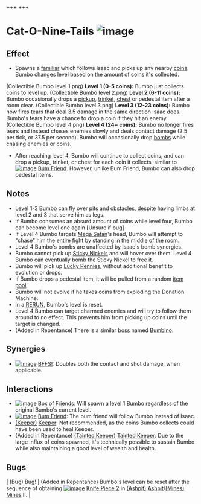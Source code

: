 +++
+++

 # Cat-O-Nine-Tails ![image](/image/Cat-O-Nine-Tails.png) 


Effect
--------


* Spawns a [familiar](/wiki/Familiar "Familiar") which follows Isaac and picks up any nearby [coins](/wiki/Coins "Coins"). Bumbo changes level based on the amount of coins it's collected.


(Collectible Bumbo level 1.png) **Level 1 (0-5 coins):** Bumbo just collects coins to level up.
(Collectible Bumbo level 2.png) **Level 2 (6-11 coins):** Bumbo occasionally drops a [pickup](/wiki/Pickup "Pickup"), [trinket](/wiki/Trinket "Trinket"), [chest](/wiki/Chest "Chest") or pedestal item after a room clear.
(Collectible Bumbo level 3.png) **Level 3 (12-23 coins):** Bumbo now fires tears that deal 3.5 damage in the same direction Isaac does. Bumbo's tears have a chance to drop a coin if they hit an enemy.
(Collectible Bumbo level 4.png) **Level 4 (24+ coins):** Bumbo no longer fires tears and instead chases enemies slowly and deals contact damage (2.5 per tick, or 37.5 per second). Bumbo will occasionally drop [bombs](/wiki/Bombs "Bombs") while chasing enemies or coins.
* After reaching level 4, Bumbo will continue to collect coins, and can drop a pickup, trinket, or chest for each coin it collects, similar to [![image](/image/Bum_Friend.png)](/wiki/Bum_Friend "Bum Friend") [Bum Friend](/wiki/Bum_Friend "Bum Friend"). However, unlike Bum Friend, Bumbo can also drop pedestal items.


Notes
-------


* Level 1-3 Bumbo can fly over pits and [obstacles](/wiki/Obstacles "Obstacles"), despite having limbs at level 2 and 3 that serve him as legs.
* If Bumbo consumes an absurd amount of coins while level four, Bumbo can become level one again [Unsure if bug]
* If Level 4 Bumbo targets [Mega Satan](/wiki/Mega_Satan "Mega Satan")'s head, Bumbo will attempt to "chase" him the entire fight by standing in the middle of the room.
* Level 4 Bumbo's bombs are unaffected by Isaac's bomb synergies.
* Bumbo cannot pick up [Sticky Nickels](/wiki/Sticky_Nickel "Sticky Nickel") and will hover over them. Level 4 Bumbo can eventually bomb the Sticky Nickel to free it.
* Bumbo will pick up [Lucky Pennies](/wiki/Lucky_Penny "Lucky Penny"), without additional benefit to evolution or drops.
* If Bumbo drops a pedestal item, it will be pulled from a random [item pool](/wiki/Item_Pool "Item Pool").
* Bumbo will not evolve if he takes coins from exploding the Donation Machine.
* In a [RERUN](/wiki/RERUN "RERUN"), Bumbo's level is reset.
* Level 4 Bumbo can target charmed enemies and will try to follow them around to no effect. This prevents him from picking up coins until the target is changed.
* (Added in Repentance) There is a similar [boss](/wiki/Boss "Boss") named [Bumbino](/wiki/Bumbino "Bumbino").


Synergies
-----------


* [![image](/image/BFFS!.png)](/wiki/BFFS! "BFFS!") [BFFS!](/wiki/BFFS! "BFFS!"): Doubles both the contact and shot damage, when applicable.


Interactions
--------------


* [![image](/image/Box_of_Friends.png)](/wiki/Box_of_Friends "Box of Friends") [Box of Friends](/wiki/Box_of_Friends "Box of Friends"): Will spawn a level 1 Bumbo regardless of the original Bumbo's current level.
* [![image](/image/Bum_Friend.png)](/wiki/Bum_Friend "Bum Friend") [Bum Friend](/wiki/Bum_Friend "Bum Friend"): The bum friend will follow Bumbo instead of Isaac.
* [(Keeper)](/wiki/Keeper "Keeper") [Keeper](/wiki/Keeper "Keeper"): Not recommended, as the coins Bumbo collects could have been used to heal Keeper.
* (Added in Repentance)  [(Tainted Keeper)](/wiki/Tainted_Keeper "Tainted Keeper") [Tainted Keeper](/wiki/Tainted_Keeper "Tainted Keeper"): Due to the large influx of coins spawned, it's technically possible to sustain Bumbo while also maintaining a good level of wealth and health.


Bugs
------




| (Bug) Bug!
 | (Added in Repentance) Bumbo's level can be reset after the sequence of obtaining [![image](/image/Knife_Piece_2.png)](/wiki/Knife_Piece_2 "Knife Piece 2") [Knife Piece 2](/wiki/Knife_Piece_2 "Knife Piece 2") in [(Ashpit)](/wiki/Ashpit "Ashpit") [Ashpit](/wiki/Ashpit "Ashpit")/[(Mines)](/wiki/Mines "Mines") [Mines](/wiki/Mines "Mines") II. |


